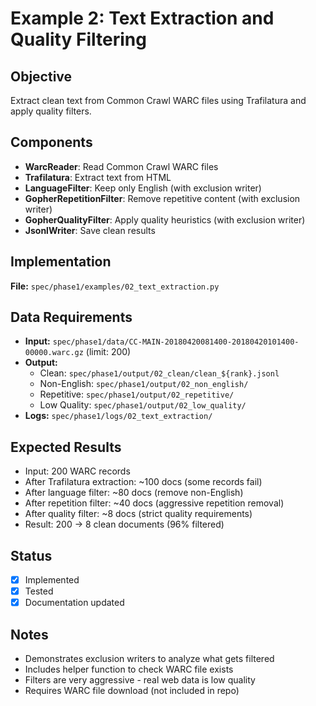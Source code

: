 # Example 2: Text Extraction and Quality Filtering

## Objective
Extract clean text from Common Crawl WARC files using Trafilatura and apply quality filters.

## Components
- **WarcReader**: Read Common Crawl WARC files
- **Trafilatura**: Extract text from HTML
- **LanguageFilter**: Keep only English (with exclusion writer)
- **GopherRepetitionFilter**: Remove repetitive content (with exclusion writer)
- **GopherQualityFilter**: Apply quality heuristics (with exclusion writer)
- **JsonlWriter**: Save clean results

## Implementation
**File:** `spec/phase1/examples/02_text_extraction.py`

## Data Requirements
- **Input:** `spec/phase1/data/CC-MAIN-20180420081400-20180420101400-00000.warc.gz` (limit: 200)
- **Output:**
  - Clean: `spec/phase1/output/02_clean/clean_${rank}.jsonl`
  - Non-English: `spec/phase1/output/02_non_english/`
  - Repetitive: `spec/phase1/output/02_repetitive/`
  - Low Quality: `spec/phase1/output/02_low_quality/`
- **Logs:** `spec/phase1/logs/02_text_extraction/`

## Expected Results
- Input: 200 WARC records
- After Trafilatura extraction: ~100 docs (some records fail)
- After language filter: ~80 docs (remove non-English)
- After repetition filter: ~40 docs (aggressive repetition removal)
- After quality filter: ~8 docs (strict quality requirements)
- Result: 200 → 8 clean documents (96% filtered)

## Status
- [x] Implemented
- [x] Tested
- [x] Documentation updated

## Notes
- Demonstrates exclusion writers to analyze what gets filtered
- Includes helper function to check WARC file exists
- Filters are very aggressive - real web data is low quality
- Requires WARC file download (not included in repo)